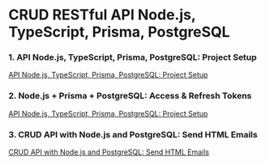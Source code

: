 # CRUD RESTful API Node.js, TypeScript, Prisma, PostgreSQL

### 1. API Node.js, TypeScript, Prisma, PostgreSQL: Project Setup

[API Node.js, TypeScript, Prisma, PostgreSQL: Project Setup](https://codevoweb.com/api-node-typescript-prisma-postgresql-project-setup)

### 2. Node.js + Prisma + PostgreSQL: Access & Refresh Tokens

[API Node.js, TypeScript, Prisma, PostgreSQL: Project Setup](https://codevoweb.com/node-prisma-postgresql-access-refresh-tokens)

### 3. CRUD API with Node.js and PostgreSQL: Send HTML Emails

[CRUD API with Node.js and PostgreSQL: Send HTML Emails](https://codevoweb.com/crud-api-node-js-and-postgresql-send-html-emails)
